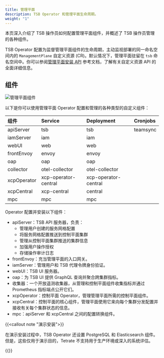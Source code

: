 ```yaml
---
title: 管理平面
description: TSB Operator 和管理平面生命周期。
weight: "1"
---
```


本页深入介绍了 TSB 操作员如何配置管理平面组件，并概述了 TSB 操作员管理的各种组件。

TSB Operator 配置为监督管理平面组件的生命周期，主动监视部署的同一命名空间内的 `ManagementPlane` 自定义资源 (CR)。默认情况下，管理平面驻留在 `tsb` 命名空间中。你可以参阅[管理平面安装 API](../../../refs/install/managementplane/v1alpha1/spec) 参考文档，了解有关自定义资源 API 的全面详细信息。

## 组件

![管理平面组件](../../../assets/concepts/management-plane-operator.svg)

以下是你可以使用管理平面 Operator 配置和管理的各种类型的自定义组件：

| 组件        | Service              | Deployment           | Cronjobs |
| :---------- | :------------------- | :------------------- | :------- |
| apiServer   | tsb                  | tsb                  | teamsync |
| iamServer   | iam                  | iam                  |          |
| webUI       | web                  | web                  |          |
| frontEnvoy  | envoy                | envoy                |          |
| oap         | oap                  | oap                  |          |
| collector   | otel-collector       | otel-collector       |          |
| xcpOperator | xcp-operator-central | xcp-operator-central |          |
| xcpCentral  | xcp-central          | central              |          |
| mpc         | mpc                  | mpc                  |          |

Operator 配置并安装以下组件：

- apiServer：TSB API 服务器，负责：
  - 管理用户创建的服务网格配置
  - 将服务网格配置推送到控制平面集群
  - 管理从控制平面集群推送的集群信息
  - 加强用户操作授权
  - 存储操作审计日志
- frontEnvoy：充当管理平面的入口网关。
- iamServer：管理用户和 TSB 代理令牌身份验证。
- webUI：TSB UI 服务器。
- oap：为 TSB UI 提供 GraphQL 查询并聚合跨集群指标。
- 收集器：一个开放遥测收集器，从管理和控制平面组件收集指标并通过 Prometheus 指标端点公开它们。
- xcpOperator：控制平面 Operator，管理管理平面所需的控制平面组件。
- xcpCentral：控制平面的核心组件，管理平面使用它来向每个集群分发配置并接收有关每个集群状态的信息。
- mpc：apiServer 和 xcpCentral 之间的配置转换组件。

{{<callout note "演示安装">}}

在演示安装过程中，TSB Operator 还设置 PostgreSQL 和 Elasticsearch 组件。但是，这些仅用于演示目的，Tetrate 不支持用于生产环境或深入的系统评估。

{{</callout>}}
